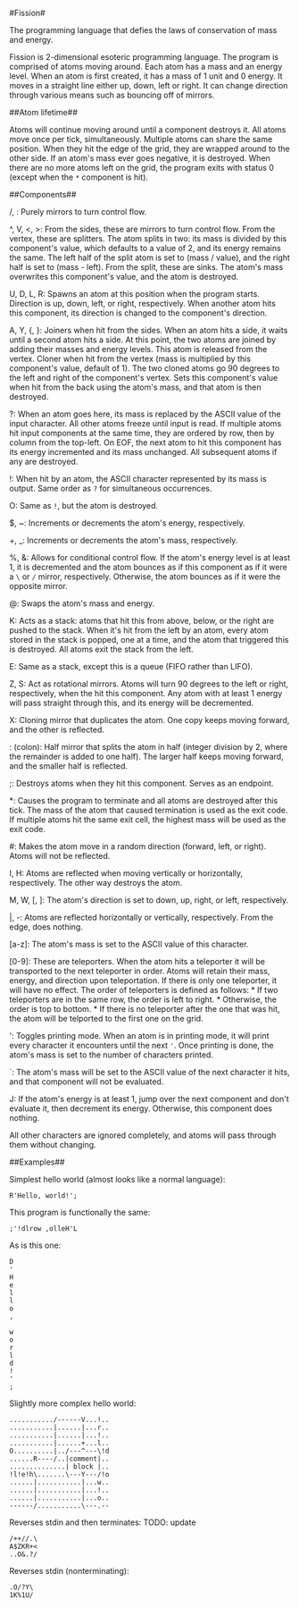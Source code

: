 #Fission#

The programming language that defies the laws of conservation of mass and energy.


Fission is 2-dimensional esoteric programming language. The program is comprised of atoms moving around. Each atom has a mass and an energy level. When
an atom is first created, it has a mass of 1 unit and 0 energy. It moves in a straight line either up, down, left or right. It can change direction
through various means such as bouncing off of mirrors.

##Atom lifetime##

Atoms will continue moving around until a component destroys it. All atoms move once per tick, simultaneously. Multiple atoms can share the same
position. When they hit the edge of the grid, they are wrapped around to the other side. If an atom's mass ever goes negative, it is destroyed.
When there are no more atoms left on the grid, the program exits with status 0 (except when the `*` component is hit).


##Components##

/, \:		Purely mirrors to turn control flow.

^, V, <, >:	From the sides, these are mirrors to turn control flow.
			From the vertex, these are splitters. The atom splits in two: its mass is divided by this component's value, which defaults to a
			value of 2, and its energy remains the same. The left half of the split atom is set to (mass / value), and the right half is set
            to (mass - left).
            From the split, these are sinks. The atom's mass overwrites this component's value, and the atom is destroyed.

U, D, L, R:	Spawns an atom at this position when the program starts. Direction is up, down, left, or right, respectively.
			When another atom hits this component, its direction is changed to the component's direction.

A, Y, {, }:	Joiners when hit from the sides. When an atom hits a side, it waits until a second atom hits a side. At this point,
			the two atoms are joined by adding their masses and energy levels. This atom is released from the vertex.
			Cloner when hit from the vertex (mass is multiplied by this component's value, default of 1). The two cloned atoms go 90
			degrees to the left and right of the component's vertex.
			Sets this component's value when hit from the back using the atom's mass, and that atom is then destroyed.

?:			When an atom goes here, its mass is replaced by the ASCII value of the input character. All other atoms freeze until input is read.
			If multiple atoms hit input components at the same time, they are ordered by row, then by column from the top-left. On EOF, the next
			atom to hit this component has its energy incremented and its mass unchanged. All subsequent atoms if any are destroyed.

!:			When hit by an atom, the ASCII character represented by its mass is output. Same order as `?` for simultaneous occurrences.

O:			Same as `!`, but the atom is destroyed.

$, ~:		Increments or decrements the atom's energy, respectively.

+, _:		Increments or decrements the atom's mass, respectively.

%, &:		Allows for conditional control flow. If the atom's energy level is at least 1, it is decremented and the atom bounces as if this
			component as if it were a `\` or `/` mirror, respectively. Otherwise, the atom bounces as if it were the opposite mirror.

@:			Swaps the atom's mass and energy.

K:			Acts as a stack: atoms that hit this from above, below, or the right are pushed to the stack. When it's hit from the left by
			an atom, every atom stored in the stack is popped, one at a time, and the atom that triggered this is destroyed. All atoms
			exit the stack from the left.

E:			Same as a stack, except this is a queue (FIFO rather than LIFO).

Z, S:		Act as rotational mirrors. Atoms will turn 90 degrees to the left or right, respectively, when the hit this component. Any atom with
			at least 1 energy will pass straight through this, and its energy will be decremented.

X:			Cloning mirror that duplicates the atom. One copy keeps moving forward, and the other is reflected.

: (colon):  Half mirror that splits the atom in half (integer division by 2, where the remainder is added to one half). The larger half keeps
            moving forward, and the smaller half is reflected.

;:			Destroys atoms when they hit this component. Serves as an endpoint.

*:			Causes the program to terminate and all atoms are destroyed after this tick. The mass of the atom that caused termination is used as
            the exit code. If multiple atoms hit the same exit cell, the highest mass will be used as the exit code.

#:			Makes the atom move in a random direction (forward, left, or right). Atoms will not be reflected.

I, H:		Atoms are reflected when moving vertically or horizontally, respectively. The other way destroys the atom.

M, W, [, ]: The atom's direction is set to down, up, right, or left, respectively.

|, -:		Atoms are reflected horizontally or vertically, respectively. From the edge, does nothing.

[a-z]:		The atom's mass is set to the ASCII value of this character.

[0-9]:		These are teleporters. When the atom hits a teleporter it will be transported to the next teleporter in order. Atoms will retain
			their mass, energy, and direction upon teleportation. If there is only one teleporter, it will have no effect.
			The order of teleporters is defined as follows:
			* If two teleporters are in the same row, the order is left to right.
			* Otherwise, the order is top to bottom.
			* If there is no teleporter after the one that was hit, the atom will be telported to the first one on the grid.

':			Toggles printing mode. When an atom is in printing mode, it will print every character it encounters until the next `'`.
			Once printing is done, the atom's mass is set to the number of characters printed.

`:          The atom's mass will be set to the ASCII value of the next character it hits, and that component will not be evaluated.

J:          If the atom's energy is at least 1, jump over the next component and don't evaluate it, then decrement its energy. Otherwise, this
            component does nothing.




All other characters are ignored completely, and atoms will pass through them without changing.



##Examples##

Simplest hello world (almost looks like a normal language):

    R'Hello, world!';

This program is functionally the same:

    ;'!dlrow ,olleH'L

As is this one:

    D
    '
    H
    e
    l
    l
    o
    ,
     
    w
    o
    r
    l
    d
    !
    '
    ;

Slightly more complex hello world:

    .........../------V...!..
    ...........|......|...r..
    ...........|......|...!..
    ...........|......+...l..
    O..........|../---^---\!d
    ......R----/..|comment|..
    ..............| block |..
    !l!e!h\.......\---Y---/!o
    ......|...........|...w..
    ......|...........|...!..
    ......|...........|...o..
    ------/...........\---.--

Reverses stdin and then terminates:
TODO: update

    /++//.\
    A$ZKR+<
    ..O&.?/

Reverses stdin (nonterminating):

    .O/?Y\
    1K%1U/
